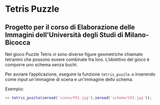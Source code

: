 # Tetris Puzzle
## Progetto per il corso di Elaborazione delle Immagini dell'Università degli Studi di Milano-Bicocca

Nel gioco Puzzle Tetris vi sono diverse figure geometriche chiamate tetramini che possono essere combinate fra loro. L’obiettivo del gioco è comporre uno schema senza buchi.

Per avviare l’applicazione, eseguire la funzione `tetris_puzzle.m` inserendo come input un'immagine di scena e un'immagine dello schema.

Esempio:
```matlab
>> tetris_puzzle(imread('scene/P01.jpg'),imread('scheme/S03.jpg'));
```
